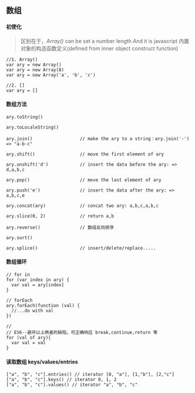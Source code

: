 ## 数组

#### 初使化

> 区别在于，_Array\(\)_ can be set a number length.And it is javascript 内置对象的构造函数定义\(defined from inner object construct function\)

```
//1. Array()
var ary = new Array()
var ary = new Array(8)
var ary = new Array('a', 'b', 'c')

//2. []
var ary = []
```

#### 数组方法

```
ary.toString()

ary.toLocaleString()

ary.join()                  // make the ary to a string：ary.join('-') => "a-b-c"

ary.shift()                 // move the first element of ary

ary.unshift('d')            // insert the data before the ary: => d,a,b,c

ary.pop()                   // move the last element of ary

ary.push('e')               // insert the data after the ary: => a,b,c,e

ary.concat(ary)             // concat two ary: a,b,c,a,b,c

ary.slice(0, 2)             // return a,b

ary.reverse()               // 数组反向排序

ary.sort()

ary.splice()                // insert/delete/replace.....
```

#### 数组循环

```
// for in
for (var index in ary) {
  var val = ary[index]
}

// forEach
ary.forEach(function (val) {
  //...do with val
})

//
// ES6--避开以上两者的缺陷，可正确响应 break,continue,return 等
for (val of ary){
  var val = val
}
```

#### 读取数组 keys/values/entries

```
["a", "b", "c"].entries() // iterator [0, "a"], [1,"b"], [2,"c"]
["a", "b", "c"].keys() // iterator 0, 1, 2
["a", "b", "c"].values() // iterator "a", "b", "c"
```



